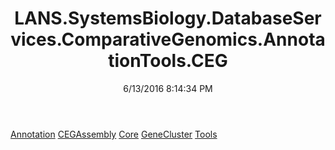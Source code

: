 ﻿---
title: LANS.SystemsBiology.DatabaseServices.ComparativeGenomics.AnnotationTools.CEG
date: 6/13/2016 8:14:34 PM
---

[Annotation](T-LANS.SystemsBiology.DatabaseServices.ComparativeGenomics.AnnotationTools.CEG.Annotation.html)
[CEGAssembly](T-LANS.SystemsBiology.DatabaseServices.ComparativeGenomics.AnnotationTools.CEG.CEGAssembly.html)
[Core](T-LANS.SystemsBiology.DatabaseServices.ComparativeGenomics.AnnotationTools.CEG.Core.html)
[GeneCluster](T-LANS.SystemsBiology.DatabaseServices.ComparativeGenomics.AnnotationTools.CEG.GeneCluster.html)
[Tools](T-LANS.SystemsBiology.DatabaseServices.ComparativeGenomics.AnnotationTools.CEG.Tools.html)
